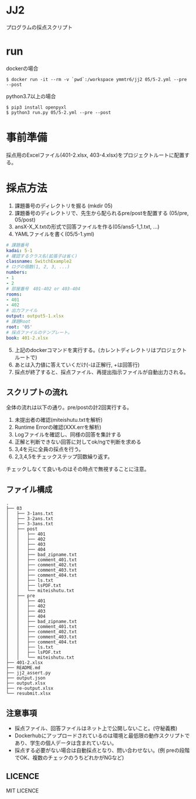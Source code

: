 # JJ2

プログラムの採点スクリプト

# run

dockerの場合
```
$ docker run -it --rm -v `pwd`:/workspace ymmtr6/jj2 05/5-2.yml --pre --post
```

python3.7以上の場合
```
$ pip3 install openpyxl
$ python3 run.py 05/5-2.yml --pre --post
```

# 事前準備

採点用のExcelファイル(401-2.xlsx, 403-4.xlsx)をプロジェクトルートに配置する。

# 採点方法

1. 課題番号のディレクトリを掘る (mkdir 05)
2. 課題番号のディレクトリで、先生から配られるpre/postを配置する (05/pre, 05/post)
3. ansX-X_X.txtの形式で回答ファイルを作る(05/ans5-1_1.txt, ...)
4. YAMLファイルを書く(05/5-1.yml)

```yml
# 課題番号
kadai: 5-1
# 確認するクラス名(拡張子は省く)
classname: SwitchExample2
# ログの個数(1, 2, 3, ...)
numbers:
- 1
- 2
# 部屋番号　401-402 or 403-404
rooms:
- 401
- 402
# 出力ファイル
output: output5-1.xlsx
# 課題Root
root: '05'
# 採点ファイルのテンプレート。
book: 401-2.xlsx
```

5. 上記のdockerコマンドを実行する。(カレントディレクトリはプロジェクトルートで)
6. あとは入力値に答えていくだけ(-は正解行, +は回答行)
7. 採点が終了すると、採点ファイル、再提出指示ファイルが自動出力される。

## スクリプトの流れ

全体の流れは以下の通り。pre/postの計2回実行する。
  1. 未提出者の確認(miteishutu.txtを解析)
  2. Runtime Errorの確認(XXX.errを解析)
  3. Logファイルを確認し、同様の回答を集計する
  4. 正解と判断できない回答に対してok/ngで判断を求める
  5. 3,4を元に全員の採点を行う。
  6. 2,3,4,5をチェックステップ回数繰り返す。

チェックしなくて良いものはその時点で無視することに注意。

## ファイル構成
```
.
├── 03
│   ├── 3-1ans.txt
│   ├── 3-2ans.txt
│   ├── 3-3ans.txt
│   ├── post
│   │   ├── 401
│   │   ├── 402
│   │   ├── 403
│   │   ├── 404
│   │   ├── bad_zipname.txt
│   │   ├── comment_401.txt
│   │   ├── comment_402.txt
│   │   ├── comment_403.txt
│   │   ├── comment_404.txt
│   │   ├── ls.txt
│   │   ├── lsPDF.txt
│   │   └── miteishutu.txt
│   ├── pre
│   │   ├── 401
│   │   ├── 402
│   │   ├── 403
│   │   ├── 404
│   │   ├── bad_zipname.txt
│   │   ├── comment_401.txt
│   │   ├── comment_402.txt
│   │   ├── comment_403.txt
│   │   ├── comment_404.txt
│   │   ├── ls.txt
│   │   ├── lsPDF.txt
│   │   └── miteishutu.txt
├── 401-2.xlsx
├── README.md
├── jj2_assert.py
├── output.json
├── output.xlsx
├── re-output.xlsx
└── resubmit.xlsx
```

## 注意事項

* 採点ファイル、回答ファイルはネット上で公開しないこと。(守秘義務)
* Dockerhubにアップロードされているのは環境と最低限の動作スクリプトであり、学生の個人データは含まれていない。
* 採点する必要がない場合は自動採点となり、問い合わせない。(例 preの段階でOK、複数のチェックのうちどれかがNGなど)

## LICENCE

MIT LICENCE
